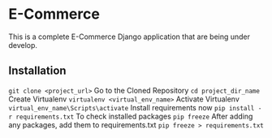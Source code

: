 # E-Commerce
This is a complete E-Commerce Django application that are being under develop.

## Installation
``git clone <project_url>``
Go to the Cloned Repository
``cd project_dir_name``
Create Virtualenv
``virtualenv <virtual_env_name>``
Activate Virtualenv
``virtual_env_name\Scripts\activate``
Install requirements now
``pip install -r requirements.txt``
To check installed packages
``pip freeze``
After adding any packages, add them to requirements.txt
``pip freeze > requirements.txt``